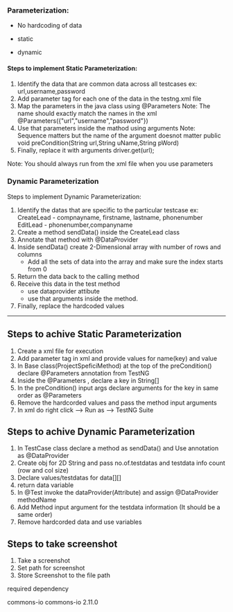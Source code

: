 ### Parameterization: 
  - No hardcoding of data 

 - static
 - dynamic

#### Steps to implement Static Parameterization:
1. Identify the data that are common data across all testcases
   ex: url,username,password
   <parameter name="url"
		value="http://leaftaps.com/opentaps/control/main"></parameter>
2. Add parameter tag for each one of the data in the testng.xml file
3. Map the parameters in the java class using @Parameters
   Note: The name should exactly match the names in the xml
   @Parameters({"url","username","password"})
4. Use that parameters inside the mathod using arguments
   Note: Sequence matters but the name of the argument doesnot matter
   public void preCondition(String url,String uName,String pWord)
5. Finally, replace it with arguments
       driver.get(url);

Note: You should always run from the xml file when you use parameters


### Dynamic Parameterization
Steps to implement Dynamic Parameterization:
1. Identify the datas that are specific to the particular testcase
   ex: CreateLead - compnayname, firstname, lastname, phonenumber
       EditLead - phonenumber,companyname
2. Create a method sendData() inside the CreateLead class 
3. Annotate that method with @DataProvider
4. Inside sendData() create 2-Dimensional array with number of rows and columns
     - Add all the sets of data into the array and make sure the index starts from 0
5. Return the data back to the calling method
6. Receive this data in the test method
    - use dataprovider attibute
    - use that arguments inside the method.
7. Finally, replace the hardcoded values




------------------------------------------------------------------------
## Steps to achive Static Parameterization
1. Create a xml file for execution
2. Add parameter tag in xml and provide values for name(key) and value
3. In Base class(ProjectSpeficiMethod) at the top of the preCondition() declare @Parameters annotation from TestNG
4. Inside the @Parameters , declare a key in String[]
5. In the preCondition() input args declare arguments for the key in same order as @Parameters
6. Remove the hardcorded values and pass the method input arguments
7. In xml do right click --> Run as --> TestNG Suite





## Steps to achive Dynamic Parameterization
1. In TestCase class declare a method as sendData() and Use annotation as @DataProvider
2. Create obj for 2D String and pass  no.of.testdatas and testdata info count (row and col size) 
3. Declare values/testdatas  for data[][]
4. return data variable 
5. In @Test invoke the dataProvider(Attribute) and assign @DataProvider methodName
6. Add Method input argument for the testdata information (It should be a same order)
7. Remove hardcorded data and use variables





## Steps to take screenshot
1. Take a screenshot
2. Set path for screenshot
3. Store Screenshot to the file path

required dependency

<dependency>
    <groupId>commons-io</groupId>
    <artifactId>commons-io</artifactId>
    <version>2.11.0</version>
</dependency>









